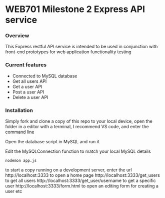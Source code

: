 # WEB701 Milestone 2 Express API service

### Overview
This Express restful API service is intended to be used in conjunction with front-end prototypes for web application functionality testing

### Current features
<ul>
  <li>Connected to MySQL database</li>
  <li>Get all users API</li>
  <li>Get a user API</li>
  <li>Post a user API</li>
  <li>Delete a user API</li>
</ul>

### Installation
Simply fork and clone a copy of this repo to your local device, open the folder in a editor with a terminal, I recommend VS code, and enter the command line 

Open the database script in MySQL and run it

Edit the MySQLConnection function to match your local MySQL details
```
nodemon app.js
```
to start a copy running on a development server, enter the url 
http://localhost:3333 to open a home page
http://localhost:3333/get_users to get all users
http://localhost:3333/get_user/username to get a specific user
http://localhost:3333/form.html to open an editing form for creating a user
etc
